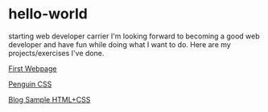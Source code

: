 # hello-world
starting web developer carrier
I'm looking forward to becoming a good web developer and have fun while doing what I want to do.
Here are my projects/exercises I've done.

[First Webpage](https://jan1hav.github.io/projects/catphotoapp.html)

[Penguin CSS](https://jan1hav.github.io/projects/penguin.html)

[Blog Sample HTML+CSS](https://jan1hav.github.io/projects/blog.html)

